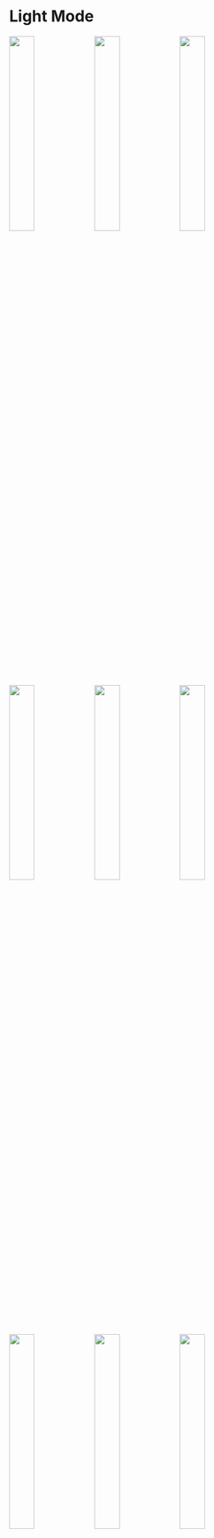   <html>
<head>
 
</head>
<body>
 <div>
  <h1> Light Mode </h1>
   <img align="left" width="30%" height="30%"src="https://user-images.githubusercontent.com/50301647/199133813-46766b47-3f60-46c3-83e3-101a07b3ce6d.jpeg"/>
 <img align="left" width="30%" height="30%"src="https://user-images.githubusercontent.com/50301647/199133874-c6454644-8c8a-4c5d-810a-104077218726.jpeg"/>
 <img align="left" width="30%" height="30%"src="https://user-images.githubusercontent.com/50301647/199133886-e0f71e3a-4e90-4c22-a215-f6b5144530c4.jpeg"/>
 <img align="left" width="30%" height="30%"src="https://user-images.githubusercontent.com/50301647/199133901-63bd23cc-896e-4d26-af43-3f6228903ce6.jpeg"/>
 <img align="left" width="30%" height="30%"src="https://user-images.githubusercontent.com/50301647/199133908-c15cf240-c47e-4d8c-8808-3559f0bffb01.jpeg"/>
 <img align="left" width="30%" height="30%"src="https://user-images.githubusercontent.com/50301647/199133916-02e25bae-f012-465d-8b3c-97617428e547.jpeg"/>
 <img align="left" width="30%" height="30%"src="https://user-images.githubusercontent.com/50301647/199133932-de41c3c2-38ed-413b-bdc2-bbc3754d11b5.jpeg"/>
 <img align="left" width="30%" height="30%"src= "https://user-images.githubusercontent.com/50301647/199133945-d4a043e8-85dd-497e-bda5-807ac3d0602d.jpeg"/>
 <img align="left" width="30%" height="30%"src="https://user-images.githubusercontent.com/50301647/199133950-fc958632-b72c-447e-8ee2-a4d0594660b4.jpeg"/>
 <br clear="left"/>
<br clear="left"/>

</div>
<br>
<br>
 
 </body>
</html>

